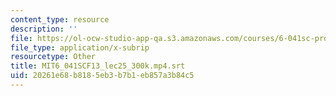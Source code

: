 ```yaml
---
content_type: resource
description: ''
file: https://ol-ocw-studio-app-qa.s3.amazonaws.com/courses/6-041sc-probabilistic-systems-analysis-and-applied-probability-fall-2013/20261e68b8185eb3b7b1eb857a3b84c5_MIT6_041SCF13_lec25_300k.mp4.vtt
file_type: application/x-subrip
resourcetype: Other
title: MIT6_041SCF13_lec25_300k.mp4.srt
uid: 20261e68-b818-5eb3-b7b1-eb857a3b84c5
---
```

